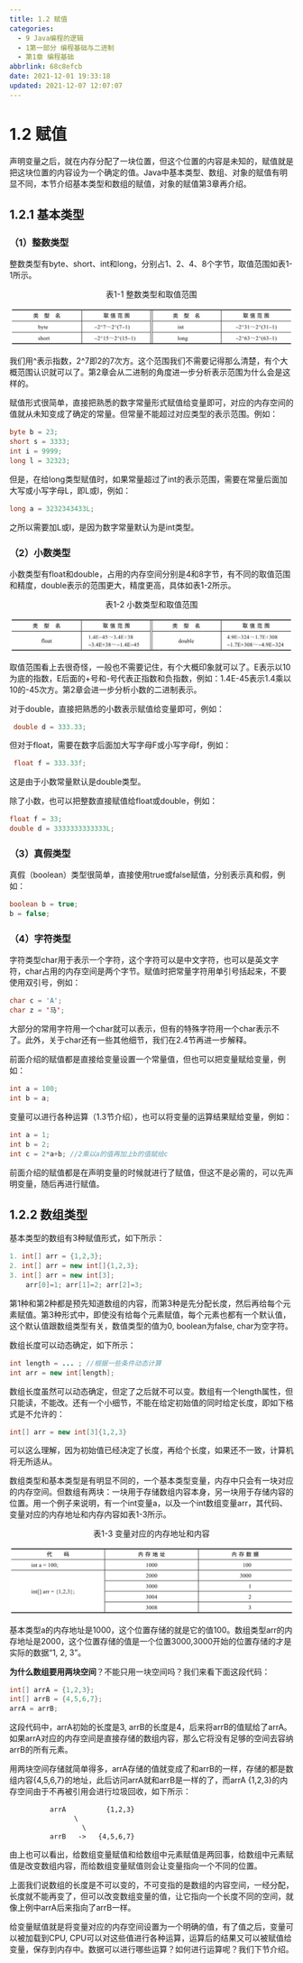 ```yaml
---
title: 1.2 赋值
categories:
  - 9 Java编程的逻辑
  - 1第一部分 编程基础与二进制
  - 第1章 编程基础
abbrlink: 68c8efcb
date: 2021-12-01 19:33:18
updated: 2021-12-07 12:07:07
---
```

# 1.2 赋值
声明变量之后，就在内存分配了一块位置，但这个位置的内容是未知的，赋值就是把这块位置的内容设为一个确定的值。Java中基本类型、数组、对象的赋值有明显不同，本节介绍基本类型和数组的赋值，对象的赋值第3章再介绍。

## 1.2.1 基本类型
### （1）整数类型
整数类型有byte、short、int和long，分别占1、2、4、8个字节，取值范围如表1-1所示。

<center>表1-1 整数类型和取值范围</center>

![epub_923038_6](https://raw.githubusercontent.com/lanlan2017/images/master/Blog/Sum/20211130220747.jpeg)

我们用^表示指数，2^7即2的7次方。这个范围我们不需要记得那么清楚，有个大概范围认识就可以了。第2章会从二进制的角度进一步分析表示范围为什么会是这样的。

赋值形式很简单，直接把熟悉的数字常量形式赋值给变量即可，对应的内存空间的值就从未知变成了确定的常量。但常量不能超过对应类型的表示范围。例如：

```java
byte b = 23;
short s = 3333;
int i = 9999;
long l = 32323;
```

但是，在给long类型赋值时，如果常量超过了int的表示范围，需要在常量后面加大写或小写字母L，即L或l，例如：

```java
long a = 3232343433L;
```

之所以需要加L或l，是因为数字常量默认为是int类型。

### （2）小数类型
小数类型有float和double，占用的内存空间分别是4和8字节，有不同的取值范围和精度，double表示的范围更大，精度更高，具体如表1-2所示。

<center>表1-2 小数类型和取值范围</center>


![epub_923038_7](https://raw.githubusercontent.com/lanlan2017/images/master/Blog/Sum/20211130220932.jpeg)

取值范围看上去很奇怪，一般也不需要记住，有个大概印象就可以了。E表示以10为底的指数，E后面的+号和-号代表正指数和负指数，例如：1.4E-45表示1.4乘以10的-45次方。第2章会进一步分析小数的二进制表示。

对于double，直接把熟悉的小数表示赋值给变量即可，例如：

```java
 double d = 333.33;
```

但对于float，需要在数字后面加大写字母F或小写字母f，例如：

```java
 float f = 333.33f;
```

这是由于小数常量默认是double类型。

除了小数，也可以把整数直接赋值给float或double，例如：

```java
float f = 33;
double d = 3333333333333L;
```

### （3）真假类型
真假（boolean）类型很简单，直接使用true或false赋值，分别表示真和假，例如：

```java
boolean b = true;
b = false;
```

### （4）字符类型
字符类型char用于表示一个字符，这个字符可以是中文字符，也可以是英文字符，char占用的内存空间是两个字节。赋值时把常量字符用单引号括起来，不要使用双引号，例如：

```java
char c = 'A';
char z = '马';
```

大部分的常用字符用一个char就可以表示，但有的特殊字符用一个char表示不了。此外，关于char还有一些其他细节，我们在2.4节再进一步解释。

前面介绍的赋值都是直接给变量设置一个常量值，但也可以把变量赋给变量，例如：

```java
int a = 100;
int b = a;
```

变量可以进行各种运算（1.3节介绍），也可以将变量的运算结果赋给变量，例如：

```java
int a = 1;
int b = 2;
int c = 2*a+b; //2乘以a的值再加上b的值赋给c
```

前面介绍的赋值都是在声明变量的时候就进行了赋值，但这不是必需的，可以先声明变量，随后再进行赋值。

## 1.2.2 数组类型
基本类型的数组有3种赋值形式，如下所示：

```java
1. int[] arr = {1,2,3};
2. int[] arr = new int[]{1,2,3};
3. int[] arr = new int[3];
    arr[0]=1; arr[1]=2; arr[2]=3;
```

第1种和第2种都是预先知道数组的内容，而第3种是先分配长度，然后再给每个元素赋值。第3种形式中，即使没有给每个元素赋值，每个元素也都有一个默认值，这个默认值跟数组类型有关，数值类型的值为0, boolean为false, char为空字符。

数组长度可以动态确定，如下所示：

```java
int length = ... ; //根据一些条件动态计算
int arr = new int[length];
```

数组长度虽然可以动态确定，但定了之后就不可以变。数组有一个length属性，但只能读，不能改。还有一个小细节，不能在给定初始值的同时给定长度，即如下格式是不允许的：

```java
int[] arr = new int[3]{1,2,3}
```

可以这么理解，因为初始值已经决定了长度，再给个长度，如果还不一致，计算机将无所适从。

数组类型和基本类型是有明显不同的，一个基本类型变量，内存中只会有一块对应的内存空间。但数组有两块：一块用于存储数组内容本身，另一块用于存储内容的位置。用一个例子来说明，有一个int变量a，以及一个int数组变量arr，其代码、变量对应的内存地址和内存内容如表1-3所示。

<center>表1-3 变量对应的内存地址和内容</center>


![epub_923038_8](https://raw.githubusercontent.com/lanlan2017/images/master/Blog/Sum/20211130221306.jpeg)

基本类型a的内存地址是1000，这个位置存储的就是它的值100。数组类型arr的内存地址是2000，这个位置存储的值是一个位置3000,3000开始的位置存储的才是实际的数据“1, 2, 3”。

**为什么数组要用两块空间**？不能只用一块空间吗？我们来看下面这段代码：

```java
int[] arrA = {1,2,3};
int[] arrB = {4,5,6,7};
arrA = arrB;
```

这段代码中，arrA初始的长度是3, arrB的长度是4，后来将arrB的值赋给了arrA。如果arrA对应的内存空间是直接存储的数组内容，那么它将没有足够的空间去容纳arrB的所有元素。

用两块空间存储就简单得多，arrA存储的值就变成了和arrB的一样，存储的都是数组内容{4,5,6,7}的地址，此后访问arrA就和arrB是一样的了，而arrA {1,2,3}的内存空间由于不再被引用会进行垃圾回收，如下所示：

```
          arrA          {1,2,3}
                \
                  \
          arrB   ->   {4,5,6,7}
```

由上也可以看出，给数组变量赋值和给数组中元素赋值是两回事，给数组中元素赋值是改变数组内容，而给数组变量赋值则会让变量指向一个不同的位置。

上面我们说数组的长度是不可以变的，不可变指的是数组的内容空间，一经分配，长度就不能再变了，但可以改变数组变量的值，让它指向一个长度不同的空间，就像上例中arrA后来指向了arrB一样。

给变量赋值就是将变量对应的内存空间设置为一个明确的值，有了值之后，变量可以被加载到CPU, CPU可以对这些值进行各种运算，运算后的结果又可以被赋值给变量，保存到内存中。数据可以进行哪些运算？如何进行运算呢？我们下节介绍。
